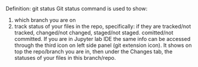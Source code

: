 Definition: git status
Git status command is used to show: 
1. which branch you are on
2. track status of your files in the repo, specifically: if they are tracked/not tracked, changed/not changed, staged/not staged. comitted/not committed. 
If you are in Jupyter lab IDE the same info can be accessed through the third icon on left side panel (git extension icon). It shows on top the repo/branch you are in, then under the Changes tab, the statuses of your files in this branch/repo. 
